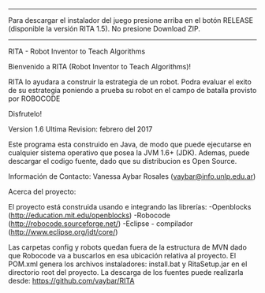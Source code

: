 ***
Para descargar el instalador del juego presione arriba en el 
botón RELEASE (disponible la versión RITA 1.5). No presione Download ZIP.
***

RITA - Robot Inventor to Teach Algorithms

Bienvenido a RITA (Robot Inventor to Teach Algorithms)!

RITA lo ayudara a construir la estrategia de un robot. 
Podra evaluar el exito de su estrategia poniendo a prueba 
su robot en el campo de batalla provisto por ROBOCODE

Disfrutelo!


Version 1.6
Ultima Revision: febrero del 2017

Este programa esta construido en Java, de modo que puede 
ejecutarse en cualquier sistema operativo que posea la JVM 1.6+ (JDK). 
Ademas, puede descargar el codigo fuente, dado que su distribucion es Open Source.

Información de Contacto:
Vanessa Aybar Rosales (vaybar@info.unlp.edu.ar)

Acerca del proyecto:

El proyecto está construida usando e integrando las librerías:
-Openblocks (http://education.mit.edu/openblocks)
-Robocode (http://robocode.sourceforge.net/)
-Eclipse - compilador (http://www.eclipse.org/jdt/core/)

Las carpetas config y robots quedan fuera de la estructura de MVN dado que Robocode va a buscarlos en esa ubicación relativa al proyecto.
El POM.xml genera los archivos instaladores: install.bat y RitaSetup.jar en el directorio root del proyecto.
La descarga de los fuentes puede realizarla desde:
 https://github.com/vaybar/RITA 

